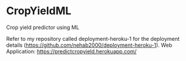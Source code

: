 # CropYieldML
Crop yield predictor using ML

Refer to my repository called deployment-heroku-1 for the deployment details (https://github.com/nehab2000/deployment-heroku-1).
Web Application: https://predictcropyield.herokuapp.com/

